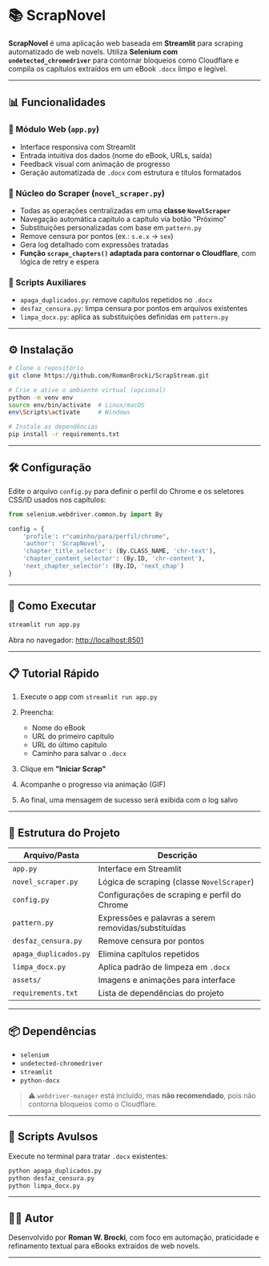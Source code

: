 # 📚 ScrapNovel

**ScrapNovel** é uma aplicação web baseada em **Streamlit** para scraping automatizado de web novels. Utiliza **Selenium com `undetected_chromedriver`** para contornar bloqueios como Cloudflare e compila os capítulos extraídos em um eBook `.docx` limpo e legível.

---

## 📊 Funcionalidades

### 🔹 Módulo Web (`app.py`)

* Interface responsiva com Streamlit
* Entrada intuitiva dos dados (nome do eBook, URLs, saída)
* Feedback visual com animação de progresso
* Geração automatizada de `.docx` com estrutura e títulos formatados

### 🔹 Núcleo do Scraper (`novel_scraper.py`)

* Todas as operações centralizadas em uma **classe `NovelScraper`**
* Navegação automática capítulo a capítulo via botão "Próximo"
* Substituições personalizadas com base em `pattern.py`
* Remove censura por pontos (ex.: `s.e.x` → `sex`)
* Gera log detalhado com expressões tratadas
* **Função `scrape_chapters()` adaptada para contornar o Cloudflare**, com lógica de retry e espera

### 🔹 Scripts Auxiliares

* `apaga_duplicados.py`: remove capítulos repetidos no `.docx`
* `desfaz_censura.py`: limpa censura por pontos em arquivos existentes
* `limpa_docx.py`: aplica as substituições definidas em `pattern.py`

---

## ⚙️ Instalação

```bash
# Clone o repositório
git clone https://github.com/RomanBrocki/ScrapStream.git

# Crie e ative o ambiente virtual (opcional)
python -m venv env
source env/bin/activate  # Linux/macOS
env\Scripts\activate     # Windows

# Instale as dependências
pip install -r requirements.txt
```

---

## 🛠️ Configuração

Edite o arquivo `config.py` para definir o perfil do Chrome e os seletores CSS/ID usados nos capítulos:

```python
from selenium.webdriver.common.by import By

config = {
    'profile': r"caminho/para/perfil/chrome",
    'author': 'ScrapNovel',
    'chapter_title_selector': (By.CLASS_NAME, 'chr-text'),
    'chapter_content_selector': (By.ID, 'chr-content'),
    'next_chapter_selector': (By.ID, 'next_chap')
}
```

---

## 🚀 Como Executar

```bash
streamlit run app.py
```

Abra no navegador: [http://localhost:8501](http://localhost:8501)

---

## 📋 Tutorial Rápido

1. Execute o app com `streamlit run app.py`
2. Preencha:

   * Nome do eBook
   * URL do primeiro capítulo
   * URL do último capítulo
   * Caminho para salvar o `.docx`
3. Clique em **"Iniciar Scrap"**
4. Acompanhe o progresso via animação (GIF)
5. Ao final, uma mensagem de sucesso será exibida com o log salvo

---

## 📂 Estrutura do Projeto

| Arquivo/Pasta         | Descrição                                            |
| --------------------- | ---------------------------------------------------- |
| `app.py`              | Interface em Streamlit                               |
| `novel_scraper.py`    | Lógica de scraping (classe `NovelScraper`)           |
| `config.py`           | Configurações de scraping e perfil do Chrome         |
| `pattern.py`          | Expressões e palavras a serem removidas/substituídas |
| `desfaz_censura.py`   | Remove censura por pontos                            |
| `apaga_duplicados.py` | Elimina capítulos repetidos                          |
| `limpa_docx.py`       | Aplica padrão de limpeza em `.docx`                  |
| `assets/`             | Imagens e animações para interface                   |
| `requirements.txt`    | Lista de dependências do projeto                     |

---

## 📦 Dependências

* `selenium`
* `undetected-chromedriver`
* `streamlit`
* `python-docx`

> ⚠️ `webdriver-manager` está incluído, mas **não recomendado**, pois não contorna bloqueios como o Cloudflare.

---

## 🧹 Scripts Avulsos

Execute no terminal para tratar `.docx` existentes:

```bash
python apaga_duplicados.py
python desfaz_censura.py
python limpa_docx.py
```

---

## 👨‍💻 Autor

Desenvolvido por **Roman W. Brocki**, com foco em automação, praticidade e refinamento textual para eBooks extraídos de web novels.

---


